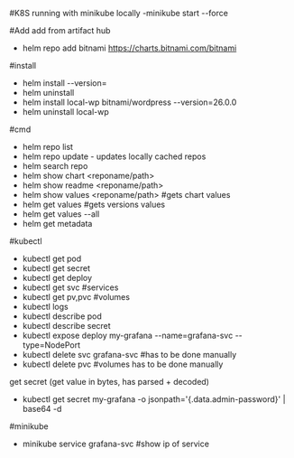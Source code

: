 #K8S
running with minikube locally
-minikube start --force

#Add
add from artifact hub 
- helm repo add bitnami https://charts.bitnami.com/bitnami

#install
- helm install <release-name> <chart-name> --version=<version>
- helm uninstall <release-name>
- helm install local-wp bitnami/wordpress --version=26.0.0
- helm uninstall local-wp

#cmd
- helm repo list
- helm repo update - updates locally cached repos
- helm search repo <repo>
- helm show chart <reponame/path> 
- helm show readme <reponame/path>
- helm show values <reponame/path> #gets chart values
- helm get values <releaseName> #gets versions values
- helm get values <releaseName> --all
- helm get metadata <releaseName> 

#kubectl
- kubectl get pod
- kubectl get secret
- kubectl get deploy
- kubectl get svc #services
- kubectl get pv,pvc #volumes
- kubectl logs <podname>
- kubectl describe pod <podname>
- kubectl describe secret <podname>
- kubectl expose deploy my-grafana --name=grafana-svc --type=NodePort
- kubectl delete svc grafana-svc #has to be done manually
- kubectl delete pvc <volumename> #volumes has to be done manually

get secret (get value in bytes, has parsed + decoded)
- kubectl get secret my-grafana -o jsonpath='{.data.admin-password}' | base64 -d

#minikube
- minikube service grafana-svc #show ip of service